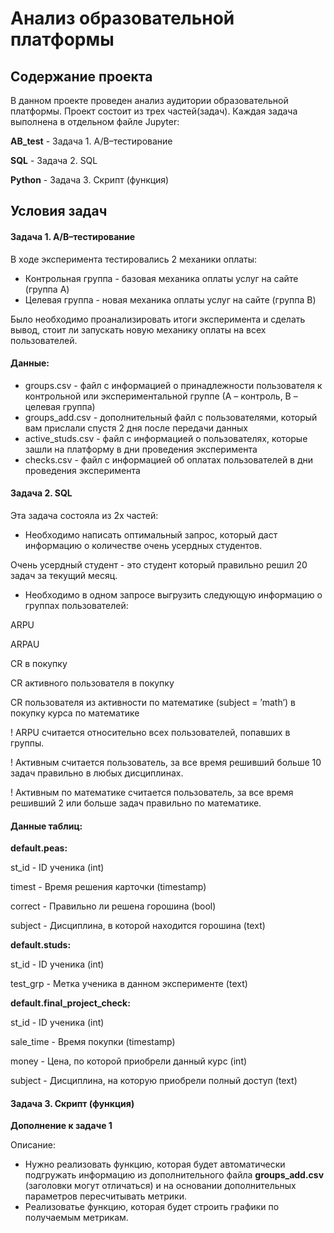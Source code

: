 # Анализ образовательной платформы 
## Содержание проекта 

В данном проекте проведен анализ аудитории образовательной платформы.
Проект состоит из трех частей(задач).
Каждая задача выполнена в отдельном файле Jupyter:

**AB_test** - Задача 1. A/B–тестирование 

**SQL** - Задача 2. SQL 

**Python** - Задача 3. Скрипт (функция) 

## Условия задач 

#### Задача 1. A/B–тестирование 

В ходе эксперимента тестировались 2 механики оплаты: 

- Контрольная группа - базовая механика оплаты услуг на сайте (группа A) 
- Целевая группа - новая механика оплаты услуг на сайте (группа B)

Было необходимо проанализировать итоги эксперимента и сделать вывод, стоит ли запускать новую механику оплаты на всех пользователей. 

#### Данные: 

- groups.csv - файл с информацией о принадлежности пользователя к контрольной или экспериментальной группе (А – контроль, B – целевая группа) 
- groups_add.csv - дополнительный файл с пользователями, который вам прислали спустя 2 дня после передачи данных
- active_studs.csv - файл с информацией о пользователях, которые зашли на платформу в дни проведения эксперимента
- checks.csv - файл с информацией об оплатах пользователей в дни проведения эксперимента 

#### Задача 2. SQL 

Эта задача состояла из 2х частей: 
- Необходимо написать оптимальный запрос, который даст информацию о количестве очень усердных студентов.

Очень усердный студент - это студент который правильно решил 20 задач за текущий месяц.

- Необходимо в одном запросе выгрузить следующую информацию о группах пользователей:

ARPU

ARPAU

CR в покупку

СR активного пользователя в покупку

CR пользователя из активности по математике (subject = ’math’) в покупку курса по математике

! ARPU считается относительно всех пользователей, попавших в группы.

! Активным считается пользователь, за все время решивший больше 10 задач правильно в любых дисциплинах.

! Активным по математике считается пользователь, за все время решивший 2 или больше задач правильно по математике.

#### Данные таблиц: 

**default.peas:**

st_id - ID ученика (int)

timest - Время решения карточки (timestamp)

correct - Правильно ли решена горошина (bool)

subject - Дисциплина, в которой находится горошина (text) 

**default.studs:** 

st_id - ID ученика (int)

test_grp - Метка ученика в данном эксперименте (text) 

**default.final_project_check:** 

st_id - ID ученика (int)

sale_time - Время покупки (timestamp)

money - Цена, по которой приобрели данный курс (int)

subject - Дисциплина, на которую приобрели полный доступ (text) 

#### Задача 3. Скрипт (функция) 

**Дополнение к задаче 1** 

Описание: 

- Нужно реализовать функцию, которая будет автоматически подгружать информацию из дополнительного файла **groups_add.csv** (заголовки могут отличаться) и на основании дополнительных параметров пересчитывать метрики.
- Реализоватье функцию, которая будет строить графики по получаемым метрикам.
 



